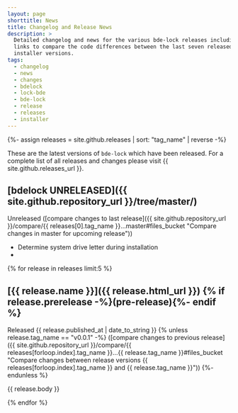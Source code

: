 ```yaml
---
layout: page
shorttitle: News
title: Changelog and Release News
description: >
  Detailed changelog and news for the various bde-lock releases including
  links to compare the code differences between the last seven released
  installer versions.
tags:
  - changelog
  - news
  - changes
  - bdelock
  - lock-bde
  - bde-lock
  - release
  - releases
  - installer
---
```


{%- assign releases = site.github.releases | sort: "tag_name" | reverse -%}

These are the latest versions of `bde-lock` which have been released. For a complete list of all releases and changes please visit {{ site.github.releases_url }}.

## [bdelock UNRELEASED]({{ site.github.repository_url }}/tree/master/)

Unreleased ([compare changes to last release]({{ site.github.repository_url }}/compare/{{ releases[0].tag_name }}...master#files_bucket "Compare changes in master for upcoming release"))

* Determine system drive letter during installation
* 

{% for release in releases limit:5 %}

## [{{ release.name }}]({{ release.html_url }}) {% if release.prerelease -%}(pre-release){%- endif %}

Released <time datetime="{{ release.published_at }}">{{ release.published_at | date_to_string }}</time>
{% unless release.tag_name == "v0.0.1" -%}
([compare changes to previous release]({{ site.github.repository_url }}/compare/{{ releases[forloop.index].tag_name }}...{{ release.tag_name }}#files_bucket "Compare changes between release versions {{ releases[forloop.index].tag_name }} and {{ release.tag_name }}"))
{%- endunless %}

{{ release.body }}

{% endfor %}
